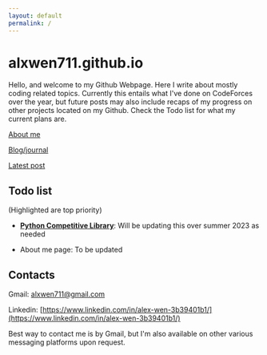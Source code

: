 ```yaml
---
layout: default
permalink: /
---
```



# alxwen711.github.io
Hello, and welcome to my Github Webpage. Here I write about mostly coding related topics. Currently this entails what I've done on CodeForces over the year, but future posts may also include recaps of my progress on other projects located on my Github. Check the Todo list for what my current plans are.


[About me](https://alxwen711.github.io/about)

[Blog/journal](https://alxwen711.github.io/blog)

[Latest post](https://alxwen711.github.io/blog/May23)

## Todo list
(Highlighted are top priority)

- [**Python Competitive Library**](https://github.com/alxwen711/py-competitive-library): Will be updating this over summer 2023 as needed
<!--
- [Bidding Java game](https://github.com/alxwen711/biddingGame): This is mainly to house an AI I am making for this on the Hackerrank problem, still heavily WIP -->

- About me page: To be updated


## Contacts

Gmail: alxwen711@gmail.com

Linkedin: [https://www.linkedin.com/in/alex-wen-3b39401b1/](https://www.linkedin.com/in/alex-wen-3b39401b1/)

Best way to contact me is by Gmail, but I'm also available 
on other various messaging platforms upon request.


